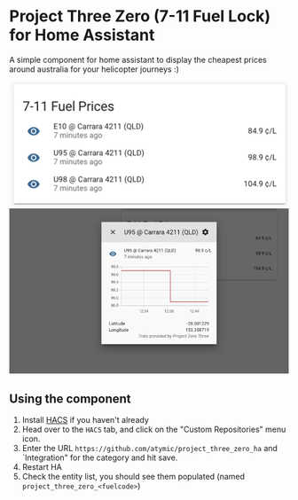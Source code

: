 # Project Three Zero (7-11 Fuel Lock) for Home Assistant

A simple component for home assistant to display the cheapest prices around australia for your helicopter journeys :)

<center>

![Example Card](./img/1.png)
![Sensor](./img/2.png)

</center>

## Using the component

1) Install [HACS](https://hacs.xyz/docs/installation/manual) if you haven't already
2) Head over to the `HACS` tab, and click on the "Custom Repositories" menu icon.
3) Enter the URL `https://github.com/atymic/project_three_zero_ha` and `Integration" for the category and hit save.
4) Restart HA
4) Check the entity list, you should see them populated (named `project_three_zero_<fuelcode>`)